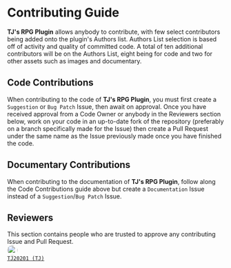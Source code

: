 # Contributing Guide
**TJ's RPG Plugin** allows anybody to contribute, with few select contributors being added onto the plugin's Authors list. Authors List selection is based off of activity and quality of committed code. A total of ten additional contributors will be on the Authors List, eight being for code and two for other assets such as images and documentary.

## Code Contributions
When contributing to the code of **TJ's RPG Plugin**, you must first create a `Suggestion` or `Bug Patch` Issue, then await on approval. Once you have received approval from a Code Owner or anybody in the Reviewers section below, work on your code in an up-to-date fork of the repository (preferably on a branch specifically made for the Issue) then create a Pull Request under the same name as the Issue previously made once you have finished the code.

## Documentary Contributions
When contributing to the documentation of **TJ's RPG Plugin**, follow along the Code Contributions guide above but create a `Documentation` Issue instead of a `Suggestion`/`Bug Patch` Issue.

## Reviewers
This section contains people who are trusted to approve any contributing Issue and Pull Request. <br>
<code><img src="https://avatars.githubusercontent.com/u/86313252?v=4" width=24 height=24 style="border-radius:32px"> [TJ20201 (TJ)](https://github.com/TJ20201)</code>
